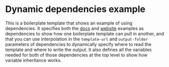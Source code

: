 # Dynamic dependencies example

This is a boilerplate template that shows an example of using dependencies. It specifies both the
[docs](/examples/for-learning-and-testing/docs) and [website](/examples/for-learning-and-testing/website) examples as
dependencies to show how one boilerplate template can pull in another, and that you can use interpolation in the
`template-url` and `output-folder` parameters of dependencies to dynamically specify where to read the template and
where to write the output. It also defines all the variables needed for both of those dependencies at the top level to
show how variable inheritance works.
